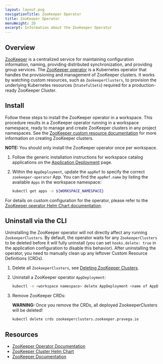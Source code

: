 ```yaml
---
layout: layout.pug
navigationTitle: ZooKeeper Operator
title: ZooKeeper Operator
menuWeight: 20
excerpt: Information about the ZooKeeper Operator
---
```


## Overview

[ZooKeeper](https://zookeeper.apache.org/index.html) is a centralized service for maintaining configuration information, naming, providing distributed synchronization, and providing group services. The [ZooKeeper operator](https://github.com/pravega/zookeeper-operator) is a Kubernetes operator that handles the provisioning and management of ZooKeeper clusters. It works by watching custom resources, such as `ZookeeperClusters`, to provision the underlying Kubernetes resources (`StatefulSets`) required for a production-ready ZooKeeper Cluster.

## Install

Follow these steps to install the ZooKeeper operator in a workspace. This procedure results in a ZooKeeper operator running in a workspace namespace, ready to manage and create ZooKeeper clusters in any project namespaces. See the [ZooKeeper custom resource documentation](../../../../../projects/applications/catalog-applications/dkp-applications/custom-resources-workspace-catalog/zookeeper/) for more information on creating ZooKeeper clusters.

<p class="message--note"><strong>NOTE: </strong>You should only install the ZooKeeper operator once per workspace.</p>

1.  Follow the generic installation instructions for workspace catalog applications on the [Application Deployment](../../application-deployment/) page.

1.  Within the `AppDeployment`, update the `appRef` to specify the correct `zookeeper-operator` App. You can find the `appRef.name` by listing the available `Apps` in the workspace namespace:

    ```bash
    kubectl get apps -n ${WORKSPACE_NAMESPACE}
    ```

For details on custom configuration for the operator, please refer to the [ZooKeeper operator Helm Chart documentation](https://github.com/pravega/zookeeper-operator/tree/master/charts/zookeeper-operator#configuration).

## Uninstall via the CLI

Uninstalling the ZooKeeper operator will not directly affect any running `ZookeeperClusters`. By default, the operator waits for any `ZookeeperClusters` to be deleted before it will fully uninstall (you can set `hooks.delete: true` in the application configuration to disable this behavior). After uninstalling the operator, you need to manually clean up any leftover Custom Resource Definitions (CRDs).

1.  Delete all `ZookeeperClusters`, see [Deleting ZooKeeper Clusters](../../../../../projects/applications/catalog-applications/dkp-applications/custom-resources-workspace-catalog/zookeeper#deleting-zookeeper-clusters).

1.  Uninstall a ZooKeeper operator `AppDeployment`:

    ```bash
    kubectl -n <workspace namespace> delete AppDeployment <name of AppDeployment>
    ```

1.  Remove ZooKeeper CRDs:

    <p class="message--warning"><strong>WARNING: </strong>Once you remove the CRDs, all deployed ZookeeperClusters will be deleted!</p>

    ```bash
    kubectl delete crds zookeeperclusters.zookeeper.pravega.io
    ```

## Resources

- [ZooKeeper Operator Documentation](https://github.com/pravega/zookeeper-operator)
- [ZooKeeper Cluster Helm Chart](https://github.com/pravega/zookeeper-operator/tree/master/charts/zookeeper)
- [ZooKeeper Documentation](https://zookeeper.apache.org/documentation)
